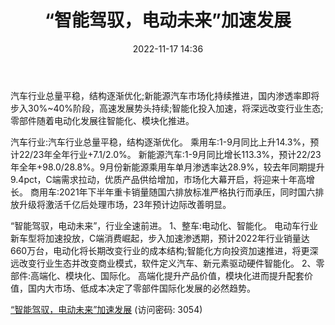 ﻿---
title: “智能驾驭，电动未来”加速发展
date: 2022-11-17 14:36
tags:
- 汽车行业
updated: 1970-01-01 08:00:00
---

汽车行业总量平稳，结构逐渐优化;新能源汽车市场化持续推进，国内渗透率即将步入30%~40%阶段，高速发展势头持续;智能化投入加速，将深远改变行业生态;零部件随着电动化发展往智能化、模块化推进。

汽车行业:汽车行业总量平稳，结构逐渐优化。
乘用车:1-9月同比上升14.3%，预计22/23年全年行业+7.1/2.0%。
新能源汽车:1-9月同比增长113.3%，预计22/23年全年+98.0/28.8%。9月份新能源乘用车单月渗透率达28.9%，较去年同期提升9.4pct，C端需求拉动，优质产品供给增加，市场化大幕开启，将迎来十年高增长。
商用车:2021年下半年重卡销量随国六排放标准严格执行而承压，同时国六排放升级将激活千亿后处理市场，23年预计边际改善明显。
<!-- more -->
“智能驾驭，电动未来”，行业全速前进。
1、整车:电动化、智能化。
电动车行业新车型将加速投放，C端消费崛起，步入加速渗透期，预计2022年行业销量达660万台，电动化将长期改变行业的成本结构;智能化方向投资加速推进，将更深远改变行业生态并改变商业模式，软件定义汽车、新元素驱动硬件智能化。
2、零部件:高端化、模块化、国际化。
高端化提升产品价值，模块化进而提升配套价值，国内大市场、低成本决定了零部件国际化发展的必然趋势。

[“智能驾驭，电动未来”加速发展](https://url12.ctfile.com/f/3948612-724728195-d664a5?p=3054)
(访问密码: 3054)

